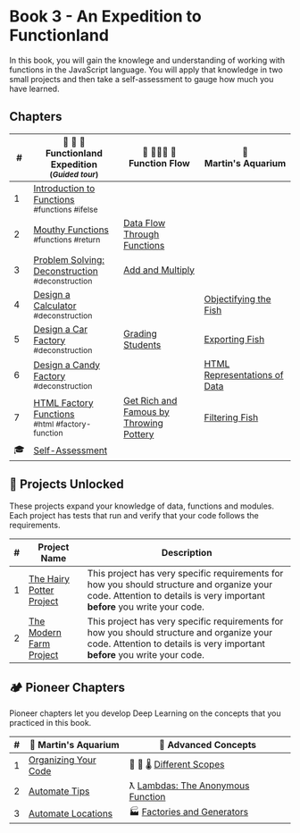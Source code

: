 # Book 3 - An Expedition to Functionland

In this book, you will gain the knowlege and understanding of working with functions in the JavaScript language. You will apply that knowledge in two small projects and then take a self-assessment to gauge how much you have learned.

## Chapters

| # | 🌴 🌳 🌴 <br/> Functionland Expedition <br/><sub>(_Guided tour_)</sub> | 🌊 🏄🏾‍♂️ 🌊<br/> Function Flow | 🐠 <br/> Martin's Aquarium |
|--|--|--|--|
| 1 | [Introduction to Functions](./chapters/FUNCTIONS_INTRO.md) <br/> <sub style="font-size:0.85rem;">#functions #ifelse</sub> | | |
| 2 | [Mouthy Functions](./chapters/FUNCTIONS_RETURN.md) <br/> <sub style="font-size:0.85rem;">#functions #return</sub> | [Data Flow Through Functions](./chapters/FUNCTIONS_FLOW.md)| |
| 3 | [Problem Solving: Deconstruction](./chapters/FUNCTIONS_DECONSTRUCTION.md) <br/> <sub style="font-size:0.85rem;">#deconstruction</sub> | [Add and Multiply](./chapters/FUNCTIONS_MATH.md) | |
| 4 | [Design a Calculator](./chapters/FUNCTIONS_DECONSTRUCT_CALCULATOR.md) <br/> <sub style="font-size:0.85rem;">#deconstruction</sub> | | [Objectifying the Fish](./chapters/MA_DATA_STRUCTURES.md) |
| 5 | [Design a Car Factory](./chapters/FUNCTIONS_CAR_FACTORY.md) <br/> <sub style="font-size:0.85rem;">#deconstruction</sub> | [Grading Students](./chapters/FUNCTIONS_STUDENTS.md) |[Exporting Fish](./chapters/MA_EXPORTING_FISH.md) |
| 6 | [Design a Candy Factory](./chapters/FUNCTIONS_CANDY_FACTORY.md) <br/> <sub style="font-size:0.85rem;">#deconstruction</sub> | | [HTML Representations of Data](./chapters/MA_CREATING_FISH_COMPONENTS.md) |
| 7 | [HTML Factory Functions](./chapters/FUNCTIONS_HOT_DOGS.md) <br/> <sub style="font-size:0.85rem;">#html #factory-function</sub> | [Get Rich and Famous by Throwing Pottery](./chapters/FUNCTIONS_POTTERY.md) | [Filtering Fish](./chapters/MA_FILTERING_FISH.md) |
| 🎓 | [Self-Assessment](./chapters/FUNCTIONS_ASSESSMENT.md) | |


## 🔐 Projects Unlocked

These projects expand your knowledge of data, functions and modules. Each project has tests that run and verify that your code follows the requirements.

| # | Project Name | Description |
|--|--|--|
|1|[The Hairy Potter Project](../projects/tier-1/hairy-potter/)| This project has very specific requirements for how you should structure and organize your code. Attention to details is very important **before** you write your code. |
|2|[The Modern Farm Project](../projects/tier-1/modern-farm/)| This project has very specific requirements for how you should structure and organize your code. Attention to details is very important **before** you write your code. |

## 🏕 Pioneer Chapters

Pioneer chapters let you develop Deep Learning on the concepts that you practiced in this book.

| # | 🐠  Martin's Aquarium | 🧠  Advanced Concepts |
|--|--|--|
| 1 | [Organizing Your Code](./chapters/MA_ORGANIZATION.md) | 🔬 🔭 🌡 [Different Scopes](./chapters/JS_SCOPE.md) |
| 2 | [Automate Tips](./chapters/MA_AUTOMATE_TIPS.md) | ƛ [Lambdas: The Anonymous Function](./chapters/FUNCTIONS_LAMBDA.md) |
| 3 | [Automate Locations](./chapters/MA_AUTOMATE_LOCATIONS.md) | 🏭 [Factories and Generators](./chapters/FACTORY_GENERATOR.md) |
